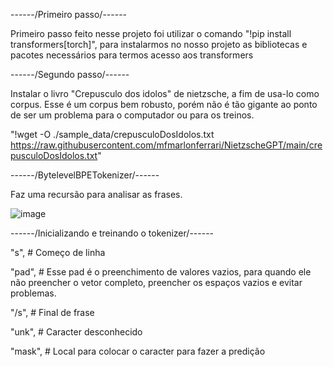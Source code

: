 ------/Primeiro passo/------

Primeiro passo feito nesse projeto foi utilizar o comando "!pip install transformers[torch]", para instalarmos
no nosso projeto as bibliotecas e pacotes necessários para termos acesso aos transformers

------/Segundo passo/------

Instalar o livro "Crepusculo dos idolos" de nietzsche, a fim de usa-lo como corpus. Esse é um corpus bem robusto,
porém não é tão gigante ao ponto de ser um problema para o computador ou para os treinos.

"!wget -O ./sample_data/crepusculoDosIdolos.txt https://raw.githubusercontent.com/mfmarlonferrari/NietzscheGPT/main/crepusculoDosIdolos.txt"

------/BytelevelBPETokenizer/------

Faz uma recursão para analisar as frases.

![image](https://github.com/AugustoZanoli/EstudosIATech/assets/143662315/58e0d8ae-76fe-4b36-b90c-0f6af0de9996)

------/Inicializando e treinando o tokenizer/------

"s", # Começo de linha

"pad",  # Esse pad é o preenchimento de valores vazios, para quando ele não preencher o vetor completo, preencher os espaços vazios e evitar problemas.

"/s", # Final de frase

"unk", # Caracter desconhecido

"mask", # Local para colocar o caracter para fazer a predição

